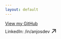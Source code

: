 ```yaml
---
layout: default
---
```


<section id="github">
    <a href="https://github.com/anjosdev" class="btn btn-github"><span class="icon"></span>View my GitHub</a>
</section>
LinkedIn: /in/anjosdev <font size="+2"><a href="https://linkedin.com/in/anjosdev" target="_blank" style="text-decoration: none">↗</a></font>
